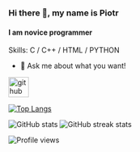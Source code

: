 ### Hi there 👋, my name is Piotr
#### I am novice programmer

Skills: C / C++ / HTML / PYTHON

- 💬 Ask me about what you want! 


[<img src='https://cdn.jsdelivr.net/npm/simple-icons@3.0.1/icons/github.svg' alt='github' height='40'>](https://github.com/PiotrCiechanowski)  

[![Top Langs](https://github-readme-stats.vercel.app/api/top-langs/?username=PiotrCiechanowski)](https://github.com/anuraghazra/github-readme-stats)

![GitHub stats](https://github-readme-stats.vercel.app/api?username=PiotrCiechanowski&show_icons=true)   ![GitHub streak stats](https://streak-stats.demolab.com/?user=PiotrCiechanowski) 

 

![Profile views](https://gpvc.arturio.dev/PiotrCiechanowski)  
